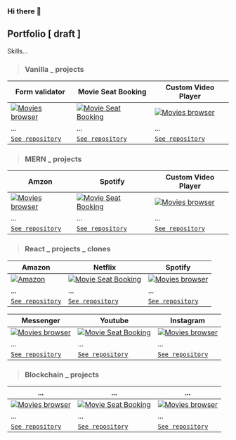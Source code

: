 ### Hi there 👋



## Portfolio [ draft ]

Skills... 

> ### Vanilla _ projects

|                 Form validator      |    Movie Seat Booking  | Custom Video Player                                      
|----------------|-----------------------------------|-----------------------------|
| <a  href="#"  target="_blank">![Movies browser](https://res.cloudinary.com/dhthrowim/image/upload/v1605569149/github-portfolio/soon_xzwvww.png)</a>        | <a  href="#"  target="_blank">![Movie Seat Booking](https://res.cloudinary.com/dhthrowim/image/upload/v1605569149/github-portfolio/soon_xzwvww.png)</a> | <a  href="#"  target="_blank">![Movies browser](https://res.cloudinary.com/dhthrowim/image/upload/v1605569149/github-portfolio/soon_xzwvww.png)</a>           
| ...    | ... | ... 
| <a href="#" target="_blank">`See repository`</a>      	| <a href="#" target="_blank">`See repository`</a> | <a href="#" target="_blank">`See repository`</a> 
 

> ### MERN _ projects

|                 Amzon    |    Spotify  | Custom Video Player                                      
|----------------|-----------------------------------|-----------------------------|
| <a  href="#"  target="_blank">![Movies browser](https://res.cloudinary.com/dhthrowim/image/upload/v1605569149/github-portfolio/soon_xzwvww.png)</a>        | <a  href="#"  target="_blank">![Movie Seat Booking](https://res.cloudinary.com/dhthrowim/image/upload/v1605569149/github-portfolio/soon_xzwvww.png)</a> | <a  href="#"  target="_blank">![Movies browser](https://res.cloudinary.com/dhthrowim/image/upload/v1605569149/github-portfolio/soon_xzwvww.png)</a>           
| ...    | ... | ... 
| <a href="#" target="_blank">`See repository`</a>      	| <a href="#" target="_blank">`See repository`</a> | <a href="#" target="_blank">`See repository`</a> 

> ### React _ projects _ clones 

|                 Amazon     |    Netflix | Spotify                                    
|----------------|-----------------------------------|-----------------------------|
| <a  href="#"  target="_blank">![Amazon](https://res.cloudinary.com/dhthrowim/image/upload/v1605570657/github-portfolio/thumb_sjkovl.png)</a>        | <a  href="https://github.com/kcynia85/amazon-clone"  target="_blank">![Movie Seat Booking](https://res.cloudinary.com/dhthrowim/image/upload/v1605570657/github-portfolio/thumb_sjkovl.png)</a> | <a  href="#"  target="_blank">![Movies browser](https://res.cloudinary.com/dhthrowim/image/upload/v1605570657/github-portfolio/thumb_sjkovl.png)</a>           
| ...    | ... | ... 
| <a href="https://github.com/kcynia85/amazon-clone" target="_blank">`See repository`</a>      	| <a href="https://github.com/kcynia85/netflixClone" target="_blank">`See repository`</a> | <a href="https://github.com/kcynia85/primitive-spotify-clone_createdWithCleverProgramming" target="_blank">`See repository`</a>

|                 Messenger     |    Youtube | Instagram                                    
|----------------|-----------------------------------|-----------------------------|
| <a  href="https://github.com/kcynia85/messengerClone"  target="_blank">![Movies browser](https://res.cloudinary.com/dhthrowim/image/upload/v1605570657/github-portfolio/thumb_sjkovl.png)</a>        | <a  href="#"  target="_blank">![Movie Seat Booking](https://res.cloudinary.com/dhthrowim/image/upload/v1605569149/github-portfolio/soon_xzwvww.png)</a> | <a  href="#"  target="_blank">![Movies browser](https://res.cloudinary.com/dhthrowim/image/upload/v1605569149/github-portfolio/soon_xzwvww.png)</a>           
| ... | ... | ...    
| <a href="https://github.com/kcynia85/messengerClone" target="_blank">`See repository`</a>      	| <a href="#" target="_blank">`See repository`</a> | <a href="#" target="_blank">`See repository`</a>


> ### Blockchain _ projects

|                 ...    |    ...  | ...                                      
|----------------|-----------------------------------|-----------------------------|
| <a  href="#"  target="_blank">![Movies browser](https://res.cloudinary.com/dhthrowim/image/upload/v1605569149/github-portfolio/soon_xzwvww.png)</a>        | <a  href="#"  target="_blank">![Movie Seat Booking](https://res.cloudinary.com/dhthrowim/image/upload/v1605569149/github-portfolio/soon_xzwvww.png)</a> | <a  href="#"  target="_blank">![Movies browser](https://res.cloudinary.com/dhthrowim/image/upload/v1605569149/github-portfolio/soon_xzwvww.png)</a>           
| ...    | ... | ... 
| <a href="#" target="_blank">`See repository`</a>      	| <a href="#" target="_blank">`See repository`</a> | <a href="#" target="_blank">`See repository`</a>
